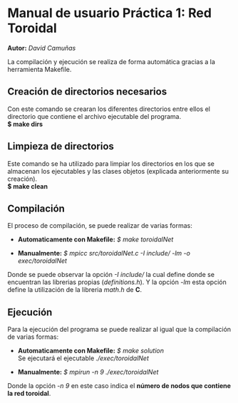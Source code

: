 # Manual de usuario Práctica 1: Red Toroidal
**Autor:** *David Camuñas*  

La compilación y ejecución se realiza de forma automática gracias a la herramienta Makefile.

## Creación de directorios necesarios
Con este comando se crearan los diferentes directorios entre ellos el directorio que contiene el archivo ejecutable del programa.  
**$ make dirs**  

## Limpieza de directorios
Este comando se ha utilizado para limpiar los directorios en los que se almacenan los ejecutables y las clases objetos (explicada anteriormente su creación).\
**$ make clean**

## Compilación
El proceso de compilación, se puede realizar de varias formas:  
* **Automaticamente con Makefile:** *$ make toroidalNet*

* **Manualmente:** *$ mpicc src/toroidalNet.c -I include/ -lm -o exec/toroidalNet*  

Donde se puede observar la opción *-I include/* la cual define donde se encuentran las librerias propias (*definitions.h*). Y la opción *-lm* esta opción define la utilización de la libreria *math.h* de **C**.

## Ejecución
Para la ejecución del programa se puede realizar al igual que la compilación de varias formas:  
* **Automaticamente con Makefile:** *$ make solution*  
Se ejecutará el ejecutable *./exec/toroidalNet*

* **Manualmente:** *$ mpirun -n 9 ./exec/toroidalNet* 

Donde la opción *-n 9* en este caso indica el **número de nodos que contiene la red toroidal**.
